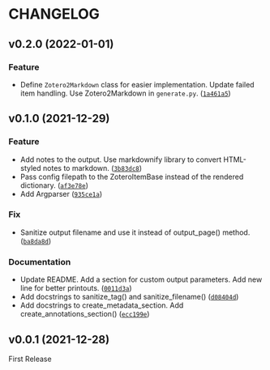 # CHANGELOG



<!--next-version-placeholder-->

## v0.2.0 (2022-01-01)
### Feature
* Define `Zotero2Markdown` class for easier implementation. Update failed item handling. Use Zotero2Markdown in `generate.py`. ([`1a461a5`](https://github.com/e-alizadeh/Zotero2MD/commit/1a461a569ebf17906e45b0858e84824b46d8ee00))

## v0.1.0 (2021-12-29)
### Feature
* Add notes to the output. Use markdownify library to convert HTML-styled notes to markdown. ([`3b83dc8`](https://github.com/e-alizadeh/Zotero2MD/commit/3b83dc82d47198010a136b4f9a06d744256e04ce))
* Pass config filepath to the ZoteroItemBase instead of the rendered dictionary. ([`af3e78e`](https://github.com/e-alizadeh/Zotero2MD/commit/af3e78eacddf036322ea29ab057677f45d0270a2))
* Add Argparser ([`935ce1a`](https://github.com/e-alizadeh/Zotero2MD/commit/935ce1ace737219eb9f73efe6e9e179beb116cfc))

### Fix
* Sanitize output filename and use it instead of output_page() method. ([`ba8da8d`](https://github.com/e-alizadeh/Zotero2MD/commit/ba8da8dc1b4b585dc8cd544500d025bd1ea43165))

### Documentation
* Update README. Add a section for custom output parameters. Add new line for better printouts. ([`0011d3a`](https://github.com/e-alizadeh/Zotero2MD/commit/0011d3a6b3ad3b40eaf319d834b5d065407156c0))
* Add docstrings to sanitize_tag() and sanitize_filename() ([`d08404d`](https://github.com/e-alizadeh/Zotero2MD/commit/d08404d70f4c5f0e220c978aa63fbe509ba6291c))
* Add docstrings to create_metadata_section. Add create_annotations_section() ([`ecc199e`](https://github.com/e-alizadeh/Zotero2MD/commit/ecc199e475bd362abbaca711981c98201640544a))

## v0.0.1 (2021-12-28)
First Release
